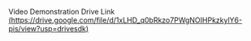 
Video Demonstration Drive Link [(https://drive.google.com/file/d/1xLHD_q0bRkzo7PWgNOIHPkzkylY6-pis/view?usp=drivesdk)
](https://drive.google.com/file/d/1xLHD_q0bRkzo7PWgNOIHPkzkylY6-pis/view?usp=drivesdk)
